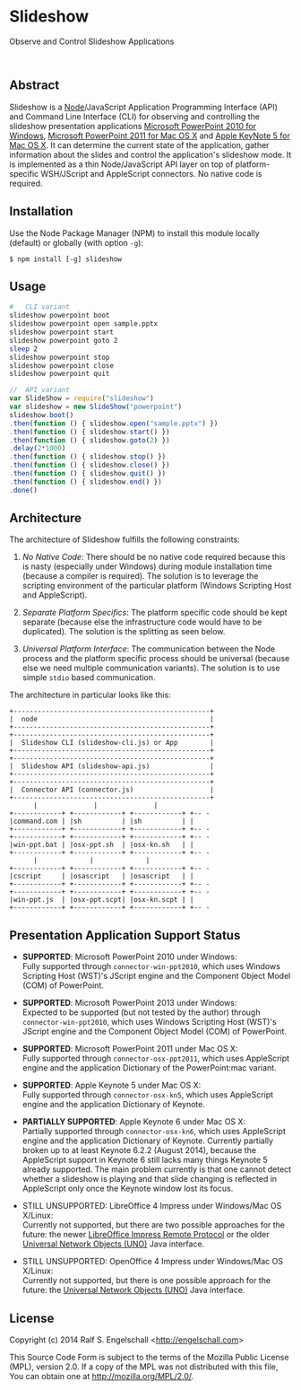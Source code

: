 
Slideshow
=========

Observe and Control Slideshow Applications

<p/>
<img src="https://nodei.co/npm/slideshow.png?downloads=true&stars=true" alt=""/>

<p/>
<img src="https://david-dm.org/rse/slideshow.png" alt=""/>

Abstract
--------

Slideshow is a [Node](http://nodejs.org/)/JavaScript Application Programming Interface
(API) and Command Line Interface (CLI) for observing and controlling
the slideshow presentation applications
[Microsoft PowerPoint 2010 for Windows](http://office.microsoft.com/en-us/powerpoint/),
[Microsoft PowerPoint 2011 for Mac OS X](http://www.microsoft.com/mac/powerpoint) and
[Apple KeyNote 5 for Mac OS X](http://www.apple.com/mac/keynote/).
It can determine the current state of the application, gather information
about the slides and control the application's slideshow mode.
It is implemented as a thin Node/JavaScript API layer on
top of platform-specific WSH/JScript and AppleScript connectors.
No native code is required.

Installation
------------

Use the Node Package Manager (NPM) to install this module
locally (default) or globally (with option `-g`):

    $ npm install [-g] slideshow

Usage
-----

```sh
#   CLI variant
slideshow powerpoint boot
slideshow powerpoint open sample.pptx
slideshow powerpoint start
slideshow powerpoint goto 2
sleep 2
slideshow powerpoint stop
slideshow powerpoint close
slideshow powerpoint quit
```

```js
//  API variant
var SlideShow = require("slideshow")
var slideshow = new SlideShow("powerpoint")
slideshow.boot()
.then(function () { slideshow.open("sample.pptx") })
.then(function () { slideshow.start() })
.then(function () { slideshow.goto(2) })
.delay(2*1000)
.then(function () { slideshow.stop() })
.then(function () { slideshow.close() })
.then(function () { slideshow.quit() })
.then(function () { slideshow.end() })
.done()
```

Architecture
------------

The architecture of Slideshow fulfills the following constraints:

1. *No Native Code*: There should be no native code required because
   this is nasty (especially under Windows) during module installation
   time (because a compiler is required). The solution is to leverage
   the scripting environment of the particular platform (Windows
   Scripting Host and AppleScript).

2. *Separate Platform Specifics*: The platform specific code should be kept separate
   (because else the infrastructure code would have to be duplicated).
   The solution is the splitting as seen below.

3. *Universal Platform Interface*: The communication between the Node process and the
   platform specific process should be universal
   (because else we need multiple communication variants).
   The solution is to use simple `stdio` based communication.

The architecture in particular looks like this:

    +-------------------------------------------------+
    |  node                                           |
    +-------------------------------------------------+
    +-------------------------------------------------+
    |  Slideshow CLI (slideshow-cli.js) or App        |
    +-------------------------------------------------+
    +-------------------------------------------------+
    |  Slideshow API (slideshow-api.js)               |
    +-------------------------------------------------+
    +-------------------------------------------------+
    |  Connector API (connector.js)                   |
    +-------------------------------------------------+
          |              |              |
    +------------+ +------------+ +------------+ +-- -
    |command.com | |sh          | |sh          | |
    +------------+ +------------+ +------------+ +-- -
    +------------+ +------------+ +------------+ +-- -
    |win-ppt.bat | |osx-ppt.sh  | |osx-kn.sh   | |
    +------------+ +------------+ +------------+ +-- -
          |             |             |
    +------------+ +------------+ +------------+ +-- -
    |cscript     | |osascript   | |osascript   | |
    +------------+ +------------+ +------------+ +-- -
    +------------+ +------------+ +------------+ +-- -
    |win-ppt.js  | |osx-ppt.scpt| |osx-kn.scpt | |
    +------------+ +------------+ +------------+ +-- -

Presentation Application Support Status
---------------------------------------

- **SUPPORTED**: Microsoft PowerPoint 2010 under Windows:<br/>
  Fully supported through `connector-win-ppt2010`, which uses
  Windows Scripting Host (WST)'s JScript engine and the
  Component Object Model (COM) of PowerPoint.

- **SUPPORTED**: Microsoft PowerPoint 2013 under Windows:<br/>
  Expected to be supported (but not tested by the author) through
  `connector-win-ppt2010`, which uses Windows Scripting Host (WST)'s JScript
  engine and the Component Object Model (COM) of PowerPoint.

- **SUPPORTED**: Microsoft PowerPoint 2011 under Mac OS X:<br/>
  Fully supported through `connector-osx-ppt2011`, which uses AppleScript
  engine and the application Dictionary of the PowerPoint:mac variant.

- **SUPPORTED**: Apple Keynote 5 under Mac OS X:<br/>
  Fully supported through `connector-osx-kn5`, which uses AppleScript
  engine and the application Dictionary of Keynote.

- **PARTIALLY SUPPORTED**: Apple Keynote 6 under Mac OS X:<br/>
  Partially supported through `connector-osx-kn6`, which uses AppleScript
  engine and the application Dictionary of Keynote. Currently partially
  broken up to at least Keynote 6.2.2 (August 2014), because the
  AppleScript support in Keynote 6 still lacks many things Keynote 5
  already supported. The main problem currently is that one cannot
  detect whether a slideshow is playing and that slide changing is
  reflected in AppleScript only once the Keynote window lost its focus.

- STILL UNSUPPORTED: LibreOffice 4 Impress under Windows/Mac OS X/Linux:<br/>
  Currently not supported, but there are two possible
  approaches for the future: the newer [LibreOffice Impress Remote Protocol](http://cgit.freedesktop.org/libreoffice/core/tree/sd/README_REMOTE)
  or the older [Universal Network Objects (UNO)](https://wiki.openoffice.org/wiki/Uno) Java interface.

- STILL UNSUPPORTED: OpenOffice 4 Impress under Windows/Mac OS X/Linux:<br/>
  Currently not supported, but there is one possible
  approach for the future: the [Universal Network Objects (UNO)](https://wiki.openoffice.org/wiki/Uno) Java interface.

License
-------

Copyright (c) 2014 Ralf S. Engelschall &lt;http://engelschall.com&gt;

This Source Code Form is subject to the terms of the Mozilla Public
License (MPL), version 2.0. If a copy of the MPL was not distributed
with this file, You can obtain one at http://mozilla.org/MPL/2.0/.

